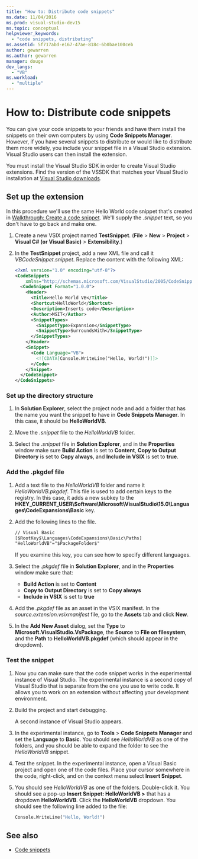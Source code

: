 ```yaml
---
title: "How to: Distribute code snippets"
ms.date: 11/04/2016
ms.prod: visual-studio-dev15
ms.topic: conceptual
helpviewer_keywords:
  - "code snippets, distributing"
ms.assetid: 5f717abd-e167-47ae-818c-6b0bae100ceb
author: gewarren
ms.author: gewarren
manager: douge
dev_langs:
  - "VB"
ms.workload:
  - "multiple"
---
```

# How to: Distribute code snippets

You can give your code snippets to your friends and have them install the snippets on their own computers by using **Code Snippets Manager**. However, if you have several snippets to distribute or would like to distribute them more widely, you include your snippet file in a Visual Studio extension. Visual Studio users can then install the extension.

You must install the Visual Studio SDK in order to create Visual Studio extensions. Find the version of the VSSDK that matches your Visual Studio installation at [Visual Studio downloads](https://visualstudio.microsoft.com/downloads/?utm_medium=microsoft&utm_source=docs.microsoft.com&utm_campaign=button+cta&utm_content=download+vs2017).

## Set up the extension

In this procedure we'll use the same Hello World code snippet that's created in [Walkthrough: Create a code snippet](../ide/walkthrough-creating-a-code-snippet.md). We'll supply the *.snippet* text, so you don't have to go back and make one.

1. Create a new VSIX project named **TestSnippet**. (**File** > **New** > **Project** > **Visual C# (or Visual Basic)** > **Extensibility**.)

2. In the **TestSnippet** project, add a new XML file and call it *VBCodeSnippet.snippet*. Replace the content with the following XML:

    ```xml
    <?xml version="1.0" encoding="utf-8"?>
    <CodeSnippets
        xmlns="http://schemas.microsoft.com/VisualStudio/2005/CodeSnippet">
      <CodeSnippet Format="1.0.0">
        <Header>
          <Title>Hello World VB</Title>
          <Shortcut>HelloWorld</Shortcut>
          <Description>Inserts code</Description>
          <Author>MSIT</Author>
          <SnippetTypes>
            <SnippetType>Expansion</SnippetType>
            <SnippetType>SurroundsWith</SnippetType>
          </SnippetTypes>
        </Header>
        <Snippet>
          <Code Language="VB">
            <![CDATA[Console.WriteLine("Hello, World!")]]>
          </Code>
        </Snippet>
      </CodeSnippet>
    </CodeSnippets>
    ```

### Set up the directory structure

1. In **Solution Explorer**, select the project node and add a folder that has the name you want the snippet to have in **Code Snippets Manager**. In this case, it should be **HelloWorldVB**.

2. Move the *.snippet* file to the *HelloWorldVB* folder.

3. Select the *.snippet* file in **Solution Explorer**, and in the **Properties** window make sure **Build Action** is set to **Content**, **Copy to Output Directory** is set to **Copy always**, and **Include in VSIX** is set to **true**.

### Add the .pkgdef file

1. Add a text file to the *HelloWorldVB* folder and name it *HelloWorldVB.pkgdef*. This file is used to add certain keys to the registry. In this case, it adds a new subkey to the **HKEY_CURRENT_USER\Software\Microsoft\VisualStudio\15.0\Languages\CodeExpansions\Basic** key.

2. Add the following lines to the file.

    ```txt
    // Visual Basic
    [$RootKey$\Languages\CodeExpansions\Basic\Paths]
    "HelloWorldVB"="$PackageFolder$"
    ```

    If you examine this key, you can see how to specify different languages.

3. Select the *.pkgdef* file in **Solution Explorer**, and in the **Properties** window make sure that:

   - **Build Action** is set to **Content**
   - **Copy to Output Directory** is set to **Copy always**
   - **Include in VSIX** is set to **true**

4. Add the *.pkgdef* file as an asset in the VSIX manifest. In the *source.extension.vsixmanifest* file, go to the **Assets** tab and click **New**.

5. In the **Add New Asset** dialog, set the **Type** to **Microsoft.VisualStudio.VsPackage**, the **Source** to **File on filesystem**, and the **Path** to **HelloWorldVB.pkgdef** (which should appear in the dropdown).

### Test the snippet

1. Now you can make sure that the code snippet works in the experimental instance of Visual Studio. The experimental instance is a second copy of Visual Studio that is separate from the one you use to write code. It allows you to work on an extension without affecting your development environment.

2. Build the project and start debugging.

   A second instance of Visual Studio appears.

3. In the experimental instance, go to **Tools** > **Code Snippets Manager** and set the **Language** to **Basic**. You should see *HelloWorldVB* as one of the folders, and you should be able to expand the folder to see the *HelloWorldVB* snippet.

4. Test the snippet. In the experimental instance, open a Visual Basic project and open one of the code files. Place your cursor somewhere in the code, right-click, and on the context menu select **Insert Snippet**.

5. You should see *HelloWorldVB* as one of the folders. Double-click it. You should see a pop-up **Insert Snippet: HelloWorldVB >** that has a dropdown **HelloWorldVB**. Click the **HelloWorldVB** dropdown. You should see the following line added to the file:

    ```vb
    Console.WriteLine("Hello, World!")
    ```

## See also

- [Code snippets](../ide/code-snippets.md)